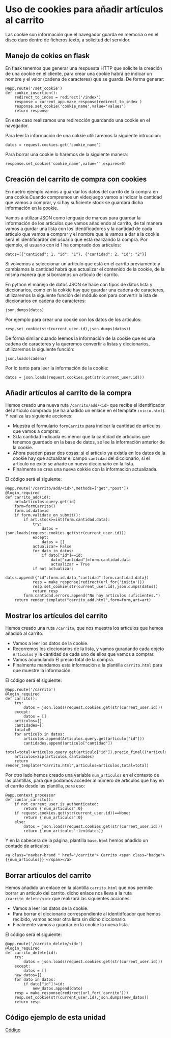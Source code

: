 # Uso de cookies para añadir artículos al carrito

Las cookie son información que el navegador guarda en memoria o en el disco duro dentro de ficheros texto, a solicitud del servidor.

## Manejo de cokies en flask

En flask tenemos que generar una respuesta HTTP que solicite la creación de una cookie en el cliente, para crear una cookie habrá qe indicar un nombre y el valor (cadena de caracteres) que se guarda. De forma generar:

	@app.route('/set_cookie')
	def cookie_insertion():
	    redirect_to_index = redirect('/index')
	    response = current_app.make_response(redirect_to_index )  
	    response.set_cookie('cookie_name',value='values')
	    return response

En este caso realizamos una redirección guardando una cookie en el navegador.

Para leer la información de una cokkie utilizaremos la siguiente intrucción:

	datos = request.cookies.get('cookie_name')

Para borrar una cookie lo haremos de la siguiente manera:

	response.set_cookie('cookie_name',value='',expires=0)

## Creación del carrito de compra con cookies

En nuetro ejemplo vamos a guardar los datos del carrito de la compra en una cookie.Cuando compremos un videojuego vamos a indicar la cantidad que vamos a comprar, y si hay suficiente stock se guardará dicha información en la cookie.

Vamos a utilizar JSON como lenguaje de marcas para guardar la información de los articulos que vamos añadiendo al carrito, de tal manera vamos a gurdar una lista con los identificadores y la cantidad de cada artículo que vamos a comprar y el nombre que le vamos a dar a la cookie será el identificardor del usuario que está realizando la compra. Por ejemplo, el usuario con id 1 ha comprado dos artículos:

	datos=[{"cantidad": 1, "id": "1"}, {"cantidad": 2, "id": "2"}]

Si volvemos a seleccionar un artículo que está en el carrito previamente y cambiamos la cantidad habrá que actualizar el contenido de la cookie, de la misma manera que si borramos un artículo del carrito.

En python el manejo de datos JSON se hace con tipos de datos lista y diccionarios, como en la cokkie hay que guardar una cadena de caracteres, utilizaremos la siguiente función del módulo son`para convertir la ista de diccionarios en cadena de caracteres:

	json.dumps(datos)

Por ejemplo para crear una cookie con los datos de los articulos:

	resp.set_cookie(str(current_user.id),json.dumps(datos))

De forma similar cuando leemos la información de la cookie que es una cadena de caracteres y la queremos convertir a listas  y diccionarios, utilizaremos la siguiente función:

	json.loads(cadena)

Por lo tanto para leer la información de la cookie:

	datos = json.loads(request.cookies.get(str(current_user.id)))

## Añadir artículos al carrito de la compra

Hemos creado una nueva ruta `/carrito/add/<id>` que recibe el identificador del artículo comprado (se ha añadido un enlace en el template `inicio.html`). Y realiza las siguiente acciones:

* Muestra el formulario `formCarrito` para indicar la cantidad de artículos que vamos a comprar.
* Si la cantidad indicada es menor que la cantidad de artículos que tenemos guardado en la base de datos, se lee la información anterior de la cookie.
* Ahora pueden pasar dos cosas: si el artículo ya existía en los datos de la cookie hay que actualizar el campo `cantidad` del diccionario, si el artículo no exite se añade un nuevo diccionario en la lista.
* Finalmente se crea una nueva cokkie con la información actualizada.

El código será el siguiente:

	@app.route('/carrito/add/<id>',methods=["get","post"])
	@login_required
	def carrito_add(id):
		art=Articulos.query.get(id)	
		form=formCarrito()
		form.id.data=id
		if form.validate_on_submit():
			if art.stock>=int(form.cantidad.data):
				try:
					datos = json.loads(request.cookies.get(str(current_user.id)))
				except:
					datos = []
				actualizar= False
				for dato in datos:
					if dato["id"]==id:
						dato["cantidad"]=form.cantidad.data
						actualizar = True
				if not actualizar:
					datos.append({"id":form.id.data,"cantidad":form.cantidad.data})
				resp = make_response(redirect(url_for('inicio')))
				resp.set_cookie(str(current_user.id),json.dumps(datos))
				return resp
			form.cantidad.errors.append("No hay artículos suficientes.")
		return render_template("carrito_add.html",form=form,art=art)

## Mostrar los artículos del carrito

Hemos creado una ruta `/carrito`, que nos muestra los artículos que hemos añadido al carrito. 

* Vamos a leer los datos de la cookie.
* Recorremos los diccionarios de la lista, y vamos guradando cada objeto `Articulos` y la cantidad de cada uno de ellos que vamos a comprar.
* Vamos acumulando El precio total de la compra.
* Finalmente mandamos esta información a la plantilla `carrito.html` para que muestre la información.

El código será el siguiente:

	@app.route('/carrito')
	@login_required
	def carrito():
		try:
			datos = json.loads(request.cookies.get(str(current_user.id)))
		except:
			datos = []
		articulos=[]
		cantidades=[]
		total=0
		for articulo in datos:
			articulos.append(Articulos.query.get(articulo["id"]))
			cantidades.append(articulo["cantidad"])
			total=total+Articulos.query.get(articulo["id"]).precio_final()*articulo["cantidad"]
		articulos=zip(articulos,cantidades)
		return render_template("carrito.html",articulos=articulos,total=total)

Por otro lado hemos creado una variable `num_articulos` en el contexto de las plantillas, para que podamos acceder al número de artículos que hay en el carrito desde las plantilla, para eso:

	@app.context_processor
	def contar_carrito():
		if not current_user.is_authenticated:
			return {'num_articulos':0}
		if request.cookies.get(str(current_user.id))==None:
			return {'num_articulos':0}
		else:
			datos = json.loads(request.cookies.get(str(current_user.id)))
			return {'num_articulos':len(datos)}

Y en la cabecera de la página, plantilla `base.html` hemos añadido un contado de artículos:

	<a class="navbar-brand " href="/carrito"> Carrito <span class="badge">{{num_articulos}} </span></a>

## Borrar artículos del carrito

Hemos añadido un enlace en la plantilla `carrito.html` que nos permite borrar un artículo del carrito. dicho enlace nos lleva a la ruta `/carrito_delete/<id>` que realizará las siguientes acciones:

* Vamos a leer los datos de la cookie.
* Para borrar el diccionario correspondiente al identidfcador que hemos recibido, vamos acrear otra lista sin dicho diccionario.
* Finalmente vamos a guardar en la cookie la nueva lista.

El código será el siguiente:

	@app.route('/carrito_delete/<id>')
	@login_required
	def carrito_delete(id):
		try:
			datos = json.loads(request.cookies.get(str(current_user.id)))
		except:
			datos = []
		new_datos=[]
		for dato in datos:
			if dato["id"]!=id:
				new_datos.append(dato)
		resp = make_response(redirect(url_for('carrito')))
		resp.set_cookie(str(current_user.id),json.dumps(new_datos))
		return resp

## Código ejemplo de esta unidad

[Código](../../ejemplos/u31)